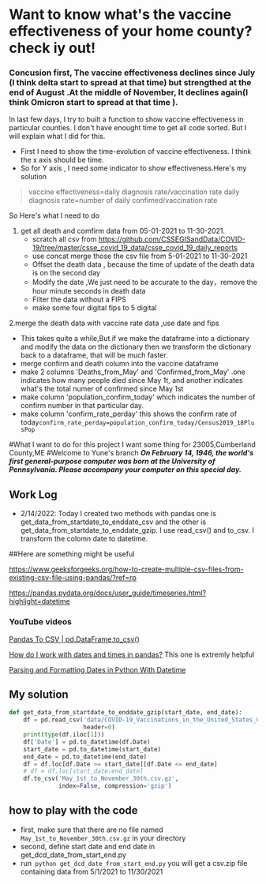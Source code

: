 # Want to know what's the vaccine effectiveness of your home county? check iy out!

### Concusion first, The vaccine effectiveness declines since July (I think delta start to spread at that time) but strengthed at the end of August .At the middle of November, It declines again(I think Omicron start to spread at that time ).  
In last few days, I try to built a function to show vaccine effectiveness in particular counties.
I don't have enought time to get all code sorted. But I will explain what I did for this.
- First I need to show the time-evolution of vaccine effectiveness. I think the x axis should be time.
- So for Y axis , I need some indicator to show effectiveness.Here's my solution 
> vaccine effectiveness=daily diagnosis rate/vaccination rate
> daily diagnosis rate=number of daily confimed/vaccination rate
 
So Here's what I need to do 
1. get all death and comfirm data from 05-01-2021 to 11-30-2021.
   - scratch all csv from https://github.com/CSSEGISandData/COVID-19/tree/master/csse_covid_19_data/csse_covid_19_daily_reports
   - use concat merge those the csv file from 5-01-2021 to 11-30-2021
   - Offset the death data , because the time of  update of the death data is on the second day
   - Modify the date ,We just need to be accurate to the day，remove the hour minute seconds in death data 
   - Filter the data without a FIPS
   - make some four digital fips to 5 digital

2.merge the death data with vaccine rate data ,use date and fips 
- This takes quite a while,But if we make the dataframe into a dictionary and modify the data on the dictionary then we transform the dictionary back to a dataframe, that will be much faster.
- merge confirm and death column into the vaccine dataframe
- make 2 columns 'Deaths_from_May' and 'Confirmed_from_May' .one indicates how many people died since May 1t, and another indicates what's the total numer of confirmed since May 1st
- make column 'population_confirm_today' which indicates the number of confirm number in that particular day.
- make column 'confirm_rate_perday' this shows the confirm rate of today```confirm_rate_perday=population_confirm_today/Census2019_18PlusPop```



#What I want to do for this project
I want some thing for 23005,Cumberland County,ME
#Welcome to Yune's branch
***On February 14, 1946, the world's first general-purpose computer was born at the University of Pennsylvania. Please accompany your computer on this special day.***
## Work Log
- 2/14/2022:
Today I created two methods with pandas one is get_data_from_startdate_to_enddate_csv and the other is get_data_from_startdate_to_enddate_gzip. 
I use read_csv() and to_csv. I transform the colomn date to datetime.

##Here are something might be useful

https://www.geeksforgeeks.org/how-to-create-multiple-csv-files-from-existing-csv-file-using-pandas/?ref=rp

https://pandas.pydata.org/docs/user_guide/timeseries.html?highlight=datetime

### YouTube videos
[Pandas To CSV | pd.DataFrame.to_csv()](https://www.youtube.com/watch?v=UE0BbRdEFYA)

[How do I work with dates and times in pandas?](https://www.youtube.com/watch?v=yCgJGsg0Xa4) This one is extremly helpful

[Parsing and Formatting Dates in Python With Datetime](https://www.youtube.com/watch?v=zY02utxcauo)
## My solution
```python
def get_data_from_startdate_to_enddate_gzip(start_date, end_date):
    df = pd.read_csv('data/COVID-19_Vaccinations_in_the_United_States_County.csv.gz', compression='gzip',
                     header=0)
    print(type(df.iloc[1]))
    df['Date'] = pd.to_datetime(df.Date)
    start_date = pd.to_datetime(start_date)
    end_date = pd.to_datetime(end_date)
    df = df.loc[df.Date >= start_date][df.Date <= end_date]
    # df = df.loc[start_date:end_date]
    df.to_csv('May_1st_to_November_30th.csv.gz',
              index=False, compression='gzip')
```
## how to play with the code
- first, make sure that there are no file named ```May_1st_to_November_30th.csv.gz``` in your directory
- second, define start date and end date in get_dcd_date_from_start_end.py
- run``` python get_dcd_date_from_start_end.py``` you will get a csv.zip file containing data from 5/1/2021 to 11/30/2021

